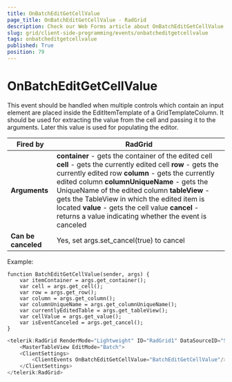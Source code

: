 ```yaml
---
title: OnBatchEditGetCellValue
page_title: OnBatchEditGetCellValue - RadGrid
description: Check our Web Forms article about OnBatchEditGetCellValue.
slug: grid/client-side-programming/events/onbatcheditgetcellvalue
tags: onbatcheditgetcellvalue
published: True
position: 79
---
```


# OnBatchEditGetCellValue



This event should be handled when multiple controls which contain an input element are placed inside the EditItemTemplate of a GridTemplateColumn. It should be used for extracting the value from the cell and passing it to the arguments. Later this value is used for populating the editor.


|  **Fired by**  | RadGrid |
| ------ | ------ |
| **Arguments** | **container** - gets the container of the edited cell **cell** - gets the currently edited cell **row** - gets the currently edited row **column** - gets the currently edited column **columnUniqueName** - gets the UniqueName of the edited column **tableView** - gets the TableView in which the edited item is located **value** - gets the cell value **cancel** - returns a value indicating whether the event is canceled|
| **Can be canceled** |Yes, set args.set_cancel(true) to cancel|

Example:

````ASP.NET
function BatchEditGetCellValue(sender, args) {
    var itemContainer = args.get_container(); 
    var cell = args.get_cell(); 
    var row = args.get_row();
    var column = args.get_column();
    var columnUniqueName = args.get_columnUniqueName();
    var currentlyEditedTable = args.get_tableView();
    var cellValue = args.get_value();
    var isEventCanceled = args.get_cancel();
}
````



````JavaScript
<telerik:RadGrid RenderMode="Lightweight" ID="RadGrid1" DataSourceID="SqlDataSource1">
    <MasterTableView EditMode="Batch">
    <ClientSettings>
        <ClientEvents OnBatchEditGetCellValue="BatchEditGetCellValue"/>
    </ClientSettings>
</telerik:RadGrid>
````


